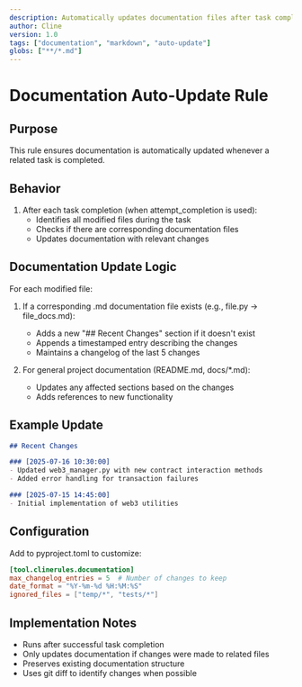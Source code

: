 ```yaml
---
description: Automatically updates documentation files after task completion
author: Cline
version: 1.0
tags: ["documentation", "markdown", "auto-update"]
globs: ["**/*.md"]
---
```


# Documentation Auto-Update Rule

## Purpose
This rule ensures documentation is automatically updated whenever a related task is completed.

## Behavior
1. After each task completion (when attempt_completion is used):
   - Identifies all modified files during the task
   - Checks if there are corresponding documentation files
   - Updates documentation with relevant changes

## Documentation Update Logic
For each modified file:
1. If a corresponding .md documentation file exists (e.g., file.py → file_docs.md):
   - Adds a new "## Recent Changes" section if it doesn't exist
   - Appends a timestamped entry describing the changes
   - Maintains a changelog of the last 5 changes

2. For general project documentation (README.md, docs/*.md):
   - Updates any affected sections based on the changes
   - Adds references to new functionality

## Example Update
```markdown
## Recent Changes

### [2025-07-16 10:30:00]
- Updated web3_manager.py with new contract interaction methods
- Added error handling for transaction failures

### [2025-07-15 14:45:00]
- Initial implementation of web3 utilities
```

## Configuration
Add to pyproject.toml to customize:
```toml
[tool.clinerules.documentation]
max_changelog_entries = 5  # Number of changes to keep
date_format = "%Y-%m-%d %H:%M:%S"
ignored_files = ["temp/*", "tests/*"]
```

## Implementation Notes
- Runs after successful task completion
- Only updates documentation if changes were made to related files
- Preserves existing documentation structure
- Uses git diff to identify changes when possible
